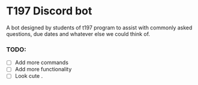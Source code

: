 # T197 Discord bot
A bot designed by students of t197 program to assist with commonly asked questions, due dates and whatever else we could think of.

### TODO:
- [ ] Add more commands
- [ ] Add more functionality
- [ ] Look cute
.
